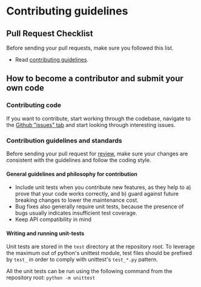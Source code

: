 # Contributing guidelines

## Pull Request Checklist

Before sending your pull requests, make sure you followed this list.

- Read [contributing guidelines](CONTRIBUTING.md).

## How to become a contributor and submit your own code


### Contributing code

If you want to contribute, start working through the codebase,
navigate to the
[Github "issues" tab](https://github.com/benoitmartin88/pytorchtrainer/issues) and start
looking through interesting issues. 


### Contribution guidelines and standards

Before sending your pull request for
[review](https://github.com/benoitmartin88/pytorchtrainer/pulls),
make sure your changes are consistent with the guidelines and follow the coding style.

#### General guidelines and philosophy for contribution

*   Include unit tests when you contribute new features, as they help to a)
    prove that your code works correctly, and b) guard against future breaking
    changes to lower the maintenance cost.
*   Bug fixes also generally require unit tests, because the presence of bugs
    usually indicates insufficient test coverage.
*   Keep API compatibility in mind


#### Writing and running unit-tests

Unit tests are stored in the `test` directory at the repository root.
To leverage the maximum out of python's unittest module, test files should be prefixed 
by `test_` in order to comply with unittest's `test_*.py` pattern.


All the unit tests can be run using the following command from the repository root: 
`python -m unittest`
